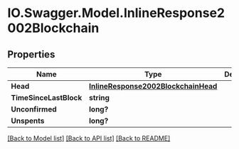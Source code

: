 # IO.Swagger.Model.InlineResponse2002Blockchain
## Properties

Name | Type | Description | Notes
------------ | ------------- | ------------- | -------------
**Head** | [**InlineResponse2002BlockchainHead**](InlineResponse2002BlockchainHead.md) |  | [optional] 
**TimeSinceLastBlock** | **string** |  | [optional] 
**Unconfirmed** | **long?** |  | [optional] 
**Unspents** | **long?** |  | [optional] 

[[Back to Model list]](../README.md#documentation-for-models) [[Back to API list]](../README.md#documentation-for-api-endpoints) [[Back to README]](../README.md)


